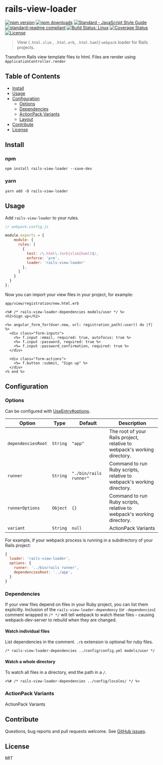 # rails-view-loader

[![npm
version](https://img.shields.io/npm/v/rails-view-loader.svg?style=flat-square)](https://www.npmjs.com/package/rails-view-loader)
[![npm
downloads](https://img.shields.io/npm/dm/rails-view-loader.svg?style=flat-square)](https://npm-stat.com/charts.html?package=rails-view-loader&from=2017-8-28)
[![Standard - JavaScript Style Guide](https://img.shields.io/badge/code%20style-standard-brightgreen.svg?style=flat-square)](http://standardjs.com/)
[![standard-readme compliant](https://img.shields.io/badge/standard--readme-OK-green.svg?style=flat-square)](https://github.com/RichardLitt/standard-readme)
[![Build Status: Linux](https://travis-ci.org/aptx4869/rails-view-loader.svg?branch=master)](https://travis-ci.org/aptx4869/rails-view-loader)
[![Coverage Status](https://coveralls.io/repos/github/aptx4869/rails-view-loader/badge.svg?branch=master)](https://coveralls.io/github/aptx4869/rails-view-loader?branch=master)
[![License](http://img.shields.io/badge/license-MIT-brightgreen.svg)](http://opensource.org/licenses/MIT)

> View (`.html.slim` , `.html.erb`, `.html.haml`) `webpack` loader for Rails projects.

Transform Rails view template files to html.
Files are render using `ApplicationController.render`

## Table of Contents

- [Install](#install)
- [Usage](#usage)
- [Configuration](#configuration)
  - [Options](#options)
  - [Dependencies](#dependencies)
  - [ActionPack Variants](#actionpack-variants)
  - [Layout](#layout)
- [Contribute](#contribute)
- [License](#license)

## Install

### npm

```
npm install rails-view-loader --save-dev
```

### yarn

```
yarn add -D rails-view-loader
```

## Usage

Add `rails-view-loader` to your rules.

```js
// webpack.config.js

module.exports = {
    module: {
      rules: [
        {
          test: /\.html\.(erb|slim|haml)$/,
          enforce: 'pre',
          loader: 'rails-view-loader'
        },
      ]
    }
  }
};
```

Now you can import your view files in your project, for example:

`app/view/registration/new.html.erb`

```erb
<%# /* rails-view-loader-dependencies models/user */ %>
<h2>Sign up</h2>

<%= angular_form_for(User.new, url: registration_path(:user)) do |f| %>
  <div class="form-inputs">
    <%= f.input :email, required: true, autofocus: true %>
    <%= f.input :password, required: true %>
    <%= f.input :password_confirmation, required: true %>
  </div>

  <div class="form-actions">
    <%= f.button :submit, "Sign up" %>
  </div>
<% end %>
```

## Configuration

### Options

Can be configured with [UseEntry#options](https://webpack.js.org/configuration/module/#useentry).

| Option | Type | Default | Description |
| ------ |----- | ------- | ----------- |
| `dependenciesRoot` | `String` | `"app"` | The root of your Rails project, relative to webpack's working directory. |
| `runner` | `String` |  `"./bin/rails runner"` | Command to run Ruby scripts, relative to webpack's working directory. |
| `runnerOptions` | `Object` | `{}` | Command to run Ruby scripts, relative to webpack's working directory. |
| `variant` | `String` | `null` | ActionPack Variants |

For example, if your webpack process is running in a subdirectory of your Rails project:

```js
{
  loader: 'rails-view-loader',
  options: {
    runner: '../bin/rails runner',
    dependenciesRoot: '../app',
  }
}
```

### Dependencies

If your view files depend on files in your Ruby project, you can list them explicitly.
Inclusion of the `rails-view-loader-dependency` (or `-dependencies`) comment
wrapped in `/* */` will tell webpack to watch these files -
causing webpack-dev-server to rebuild when they are changed.

#### Watch individual files

List dependencies in the comment. `.rb` extension is optional for ruby files.

```slim
/* rails-view-loader-dependencies ../config/config.yml models/user */
```

#### Watch a whole directory

To watch all files in a directory, end the path in a `/`.

```erb
<%# /* rails-view-loader-dependencies ../config/locales/ */ %>
```

### ActionPack Variants

ActionPack Variants

## Contribute

Questions, bug reports and pull requests welcome. See [GitHub issues](https://github.com/usabilityhub/rails-view-loader/issues).

## License

MIT
